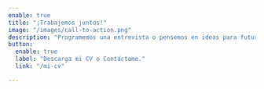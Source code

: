 ```yaml
---
enable: true
title: "¡Trabajemos juntos!"
image: "/images/call-to-action.png"
description: "Programemos una entrevista o pensemos en ideas para futuros proyectos."
button:
  enable: true
  label: "Descarga mi CV o Contáctame."
  link: "/mi-cv"

---
```

